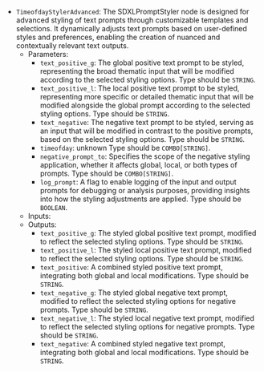 - `TimeofdayStylerAdvanced`: The SDXLPromptStyler node is designed for advanced styling of text prompts through customizable templates and selections. It dynamically adjusts text prompts based on user-defined styles and preferences, enabling the creation of nuanced and contextually relevant text outputs.
    - Parameters:
        - `text_positive_g`: The global positive text prompt to be styled, representing the broad thematic input that will be modified according to the selected styling options. Type should be `STRING`.
        - `text_positive_l`: The local positive text prompt to be styled, representing more specific or detailed thematic input that will be modified alongside the global prompt according to the selected styling options. Type should be `STRING`.
        - `text_negative`: The negative text prompt to be styled, serving as an input that will be modified in contrast to the positive prompts, based on the selected styling options. Type should be `STRING`.
        - `timeofday`: unknown Type should be `COMBO[STRING]`.
        - `negative_prompt_to`: Specifies the scope of the negative styling application, whether it affects global, local, or both types of prompts. Type should be `COMBO[STRING]`.
        - `log_prompt`: A flag to enable logging of the input and output prompts for debugging or analysis purposes, providing insights into how the styling adjustments are applied. Type should be `BOOLEAN`.
    - Inputs:
    - Outputs:
        - `text_positive_g`: The styled global positive text prompt, modified to reflect the selected styling options. Type should be `STRING`.
        - `text_positive_l`: The styled local positive text prompt, modified to reflect the selected styling options. Type should be `STRING`.
        - `text_positive`: A combined styled positive text prompt, integrating both global and local modifications. Type should be `STRING`.
        - `text_negative_g`: The styled global negative text prompt, modified to reflect the selected styling options for negative prompts. Type should be `STRING`.
        - `text_negative_l`: The styled local negative text prompt, modified to reflect the selected styling options for negative prompts. Type should be `STRING`.
        - `text_negative`: A combined styled negative text prompt, integrating both global and local modifications. Type should be `STRING`.
